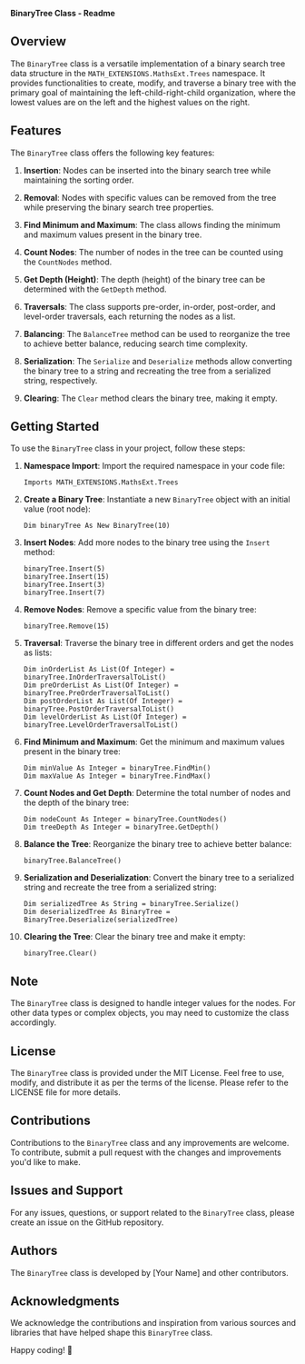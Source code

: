 ﻿**BinaryTree Class - Readme**

## Overview

The `BinaryTree` class is a versatile implementation of a binary search tree data structure in the `MATH_EXTENSIONS.MathsExt.Trees` namespace. It provides functionalities to create, modify, and traverse a binary tree with the primary goal of maintaining the left-child-right-child organization, where the lowest values are on the left and the highest values on the right.

## Features

The `BinaryTree` class offers the following key features:

1. **Insertion**: Nodes can be inserted into the binary search tree while maintaining the sorting order.

2. **Removal**: Nodes with specific values can be removed from the tree while preserving the binary search tree properties.

3. **Find Minimum and Maximum**: The class allows finding the minimum and maximum values present in the binary tree.

4. **Count Nodes**: The number of nodes in the tree can be counted using the `CountNodes` method.

5. **Get Depth (Height)**: The depth (height) of the binary tree can be determined with the `GetDepth` method.

6. **Traversals**: The class supports pre-order, in-order, post-order, and level-order traversals, each returning the nodes as a list.

7. **Balancing**: The `BalanceTree` method can be used to reorganize the tree to achieve better balance, reducing search time complexity.

8. **Serialization**: The `Serialize` and `Deserialize` methods allow converting the binary tree to a string and recreating the tree from a serialized string, respectively.

9. **Clearing**: The `Clear` method clears the binary tree, making it empty.

## Getting Started

To use the `BinaryTree` class in your project, follow these steps:

1. **Namespace Import**:
   Import the required namespace in your code file:
   ```vb.net
   Imports MATH_EXTENSIONS.MathsExt.Trees
   ```

2. **Create a Binary Tree**:
   Instantiate a new `BinaryTree` object with an initial value (root node):
   ```vb.net
   Dim binaryTree As New BinaryTree(10)
   ```

3. **Insert Nodes**:
   Add more nodes to the binary tree using the `Insert` method:
   ```vb.net
   binaryTree.Insert(5)
   binaryTree.Insert(15)
   binaryTree.Insert(3)
   binaryTree.Insert(7)
   ```

4. **Remove Nodes**:
   Remove a specific value from the binary tree:
   ```vb.net
   binaryTree.Remove(15)
   ```

5. **Traversal**:
   Traverse the binary tree in different orders and get the nodes as lists:
   ```vb.net
   Dim inOrderList As List(Of Integer) = binaryTree.InOrderTraversalToList()
   Dim preOrderList As List(Of Integer) = binaryTree.PreOrderTraversalToList()
   Dim postOrderList As List(Of Integer) = binaryTree.PostOrderTraversalToList()
   Dim levelOrderList As List(Of Integer) = binaryTree.LevelOrderTraversalToList()
   ```

6. **Find Minimum and Maximum**:
   Get the minimum and maximum values present in the binary tree:
   ```vb.net
   Dim minValue As Integer = binaryTree.FindMin()
   Dim maxValue As Integer = binaryTree.FindMax()
   ```

7. **Count Nodes and Get Depth**:
   Determine the total number of nodes and the depth of the binary tree:
   ```vb.net
   Dim nodeCount As Integer = binaryTree.CountNodes()
   Dim treeDepth As Integer = binaryTree.GetDepth()
   ```

8. **Balance the Tree**:
   Reorganize the binary tree to achieve better balance:
   ```vb.net
   binaryTree.BalanceTree()
   ```

9. **Serialization and Deserialization**:
   Convert the binary tree to a serialized string and recreate the tree from a serialized string:
   ```vb.net
   Dim serializedTree As String = binaryTree.Serialize()
   Dim deserializedTree As BinaryTree = BinaryTree.Deserialize(serializedTree)
   ```

10. **Clearing the Tree**:
    Clear the binary tree and make it empty:
    ```vb.net
    binaryTree.Clear()
    ```

## Note

The `BinaryTree` class is designed to handle integer values for the nodes. For other data types or complex objects, you may need to customize the class accordingly.

## License

The `BinaryTree` class is provided under the MIT License. Feel free to use, modify, and distribute it as per the terms of the license. Please refer to the LICENSE file for more details.

## Contributions

Contributions to the `BinaryTree` class and any improvements are welcome. To contribute, submit a pull request with the changes and improvements you'd like to make.

## Issues and Support

For any issues, questions, or support related to the `BinaryTree` class, please create an issue on the GitHub repository.

## Authors

The `BinaryTree` class is developed by [Your Name] and other contributors.

## Acknowledgments

We acknowledge the contributions and inspiration from various sources and libraries that have helped shape this `BinaryTree` class.

Happy coding! 🌳